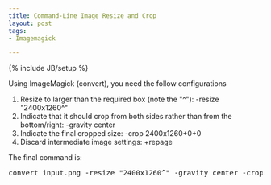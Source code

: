 ```yaml
---
title: Command-Line Image Resize and Crop
layout: post
tags:
- Imagemagick

---
```

{% include JB/setup %}

Using ImageMagick (convert), you need the follow configurations

1. Resize to larger than the required box (note the "^"): -resize "2400x1260^"
2. Indicate that it should crop from both sides rather than from the bottom/right: -gravity center
3. Indicate the final cropped size: -crop 2400x1260+0+0
4. Discard intermediate image settings: +repage

The final command is:

<pre class="brush:bash">
convert input.png -resize "2400x1260^" -gravity center -crop 2400x1260+0+0 +repage output.png
</pre>
